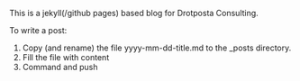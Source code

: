 This is a jekyll(/github pages) based blog for Drotposta Consulting.

To write a post:

1. Copy (and rename) the file yyyy-mm-dd-title.md to the _posts directory.
2. Fill the file with content
3. Command and push